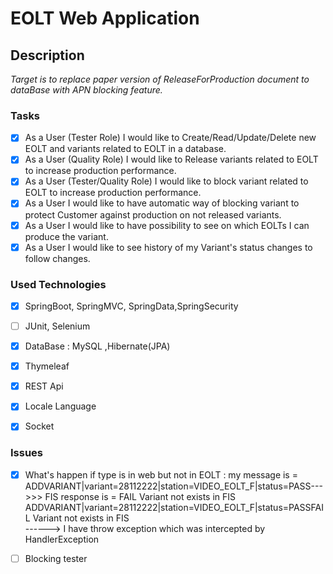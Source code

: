 # EOLT  Web Application

## Description 
*Target is to replace paper version of ReleaseForProduction document  to dataBase with APN blocking feature.*

### Tasks
- [x] As a User (Tester Role) I would like to Create/Read/Update/Delete new EOLT and variants related to EOLT  in a database.
- [x] As a User (Quality Role) I would like to Release variants related to EOLT to increase production performance. 
- [x] As a User (Tester/Quality Role) I would like to block variant related to EOLT to increase production performance.
- [x] As a User I would like to have automatic way of  blocking variant to protect Customer against production on not released variants.
- [x] As a User I would like to have possibility to see on which EOLTs I can produce the variant.     
- [x] As a User I would like to see history of my Variant's status changes  to follow changes.

### Used Technologies
- [x] SpringBoot, SpringMVC, SpringData,SpringSecurity
- [ ] JUnit, Selenium  
- [x] DataBase : MySQL ,Hibernate(JPA)
- [x] Thymeleaf
- [x] REST Api
- [x] Locale Language
- [x] Socket 


### Issues 
- [x] What's happen if type is in web but not in EOLT  : my message is = ADDVARIANT|variant=28112222|station=VIDEO_EOLT_F|status=PASS--->>> FIS response is = FAIL Variant not exists in FIS
     ADDVARIANT|variant=28112222|station=VIDEO_EOLT_F|status=PASSFAIL Variant not exists in FIS  
     ------> I have throw exception which was intercepted by HandlerException
- [ ] Blocking tester 
   
     
     